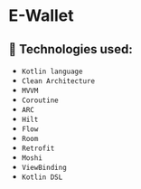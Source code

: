 # E-Wallet

## 🔨 Technologies used:
- `Kotlin language`
- `Clean Architecture`
- `MVVM`
- `Coroutine`
- `ARC`
- `Hilt`
- `Flow`
- `Room`
- `Retrofit`
- `Moshi`
- `ViewBinding`
- `Kotlin DSL`
